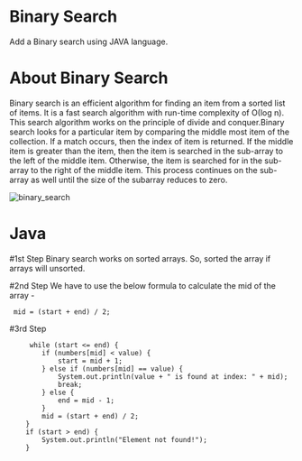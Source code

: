 # Binary Search
Add a Binary search using JAVA language.

# About Binary Search
Binary search is an efficient algorithm for finding an item from a sorted list of items. It is a fast search algorithm with run-time complexity of Ο(log n). 
This search algorithm works on the principle of divide and conquer.Binary search looks for a particular item by comparing the middle most item of the collection.
If a match occurs, then the index of item is returned. If the middle item is greater than the item, then the item is searched in the sub-array to the left of the
middle item. Otherwise, the item is searched for in the sub-array to the right of the middle item. This process continues on the sub-array as well until the size of the 
subarray reduces to zero.

![binary_search](https://user-images.githubusercontent.com/35636662/141840094-727d4504-636e-48b3-895d-8a17c94427e5.gif)
 
# Java
    
   #1st Step 
   Binary search works on sorted arrays. So, sorted the array if arrays will unsorted.
   
   #2nd Step
   We have to use the below formula to calculate the mid of the array -
    
     mid = (start + end) / 2;
  
   #3rd Step
   
         while (start <= end) {
            if (numbers[mid] < value) {
                start = mid + 1;
            } else if (numbers[mid] == value) {
                System.out.println(value + " is found at index: " + mid);
                break;
            } else {
                end = mid - 1;
            }
            mid = (start + end) / 2;
        }
        if (start > end) {
            System.out.println("Element not found!");
        }
      
